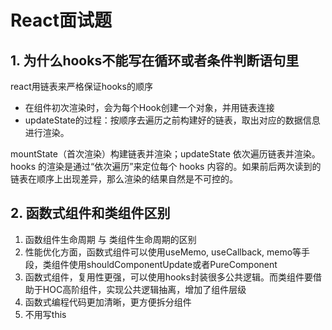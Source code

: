 # React面试题

## 1. 为什么hooks不能写在循环或者条件判断语句里
react用链表来严格保证hooks的顺序

+ 在组件初次渲染时，会为每个Hook创建一个对象，并用链表连接
+ updateState的过程：按顺序去遍历之前构建好的链表，取出对应的数据信息进行渲染。

mountState（首次渲染）构建链表并渲染；updateState 依次遍历链表并渲染。
hooks 的渲染是通过“依次遍历”来定位每个 hooks 内容的。如果前后两次读到的链表在顺序上出现差异，那么渲染的结果自然是不可控的。

## 2. 函数式组件和类组件区别
1. 函数组件生命周期 与 类组件生命周期的区别
2. 性能优化方面，函数式组件可以使用useMemo, useCallback, memo等手段，类组件使用shouldComponentUpdate或者PureComponent
3. 函数式组件，复用性更强，可以使用hooks封装很多公共逻辑。而类组件要借助于HOC高阶组件，实现公共逻辑抽离，增加了组件层级
4. 函数式编程代码更加清晰，更方便拆分组件
5. 不用写this

